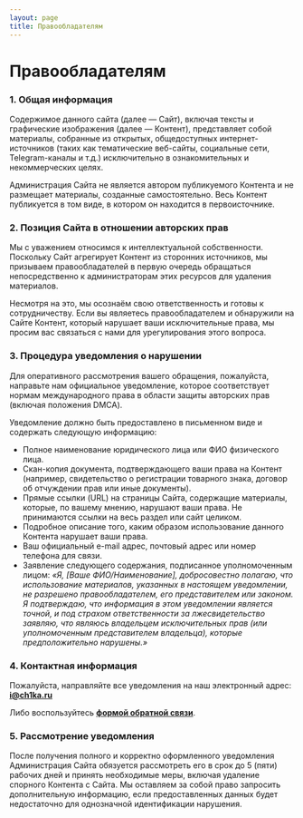 ```yaml
---
layout: page
title: Правообладателям
---
```


# Правообладателям

### 1. Общая информация
Содержимое данного сайта (далее — Сайт), включая тексты и графические изображения (далее — Контент), представляет собой материалы, собранные из открытых, общедоступных интернет-источников (таких как тематические веб-сайты, социальные сети, Telegram-каналы и т.д.) исключительно в ознакомительных и некоммерческих целях.

Администрация Сайта не является автором публикуемого Контента и не размещает материалы, созданные самостоятельно. Весь Контент публикуется в том виде, в котором он находится в первоисточнике.

### 2. Позиция Сайта в отношении авторских прав
Мы с уважением относимся к интеллектуальной собственности. Поскольку Сайт агрегирует Контент из сторонних источников, мы призываем правообладателей в первую очередь обращаться непосредственно к администраторам этих ресурсов для удаления материалов.

Несмотря на это, мы осознаём свою ответственность и готовы к сотрудничеству. Если вы являетесь правообладателем и обнаружили на Сайте Контент, который нарушает ваши исключительные права, мы просим вас связаться с нами для урегулирования этого вопроса.

### 3. Процедура уведомления о нарушении
Для оперативного рассмотрения вашего обращения, пожалуйста, направьте нам официальное уведомление, которое соответствует нормам международного права в области защиты авторских прав (включая положения DMCA).

Уведомление должно быть предоставлено в письменном виде и содержать следующую информацию:

*   Полное наименование юридического лица или ФИО физического лица.
*   Скан-копия документа, подтверждающего ваши права на Контент (например, свидетельство о регистрации товарного знака, договор об отчуждении прав или иные документы).
*   Прямые ссылки (URL) на страницы Сайта, содержащие материалы, которые, по вашему мнению, нарушают ваши права. Не принимаются ссылки на весь раздел или сайт целиком.
*   Подробное описание того, каким образом использование данного Контента нарушает ваши права.
*   Ваш официальный e-mail адрес, почтовый адрес или номер телефона для связи.
*   Заявление следующего содержания, подписанное уполномоченным лицом:
*«Я, [Ваше ФИО/Наименование], добросовестно полагаю, что использование материалов, указанных в настоящем уведомлении, не разрешено правообладателем, его представителем или законом. Я подтверждаю, что информация в этом уведомлении является точной, и под страхом ответственности за лжесвидетельство заявляю, что являюсь владельцем исключительных прав (или уполномоченным представителем владельца), которые предположительно нарушены.»*

### 4. Контактная информация
Пожалуйста, направляйте все уведомления на наш электронный адрес: **i@ch1ka.ru**

Либо воспользуйтесь **[формой обратной связи](https://forms.yandex.ru/cloud/6863930190fa7b00f4cc4640/)**.

### 5. Рассмотрение уведомления
После получения полного и корректно оформленного уведомления Администрация Сайта обязуется рассмотреть его в срок до 5 (пяти) рабочих дней и принять необходимые меры, включая удаление спорного Контента с Сайта. Мы оставляем за собой право запросить дополнительную информацию, если предоставленных данных будет недостаточно для однозначной идентификации нарушения. 